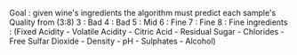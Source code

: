 Goal : given wine's ingredients the algorithm must predict each sample's Quality from (3:8)
3 : Bad
4 : Bad
5 : Mid
6 : Fine
7 : Fine
8 : Fine
ingredients : (Fixed Acidity - Volatile Acidity - Citric Acid - Residual Sugar - Chlorides - Free Sulfar Dioxide - Density - pH - Sulphates - Alcohol)
